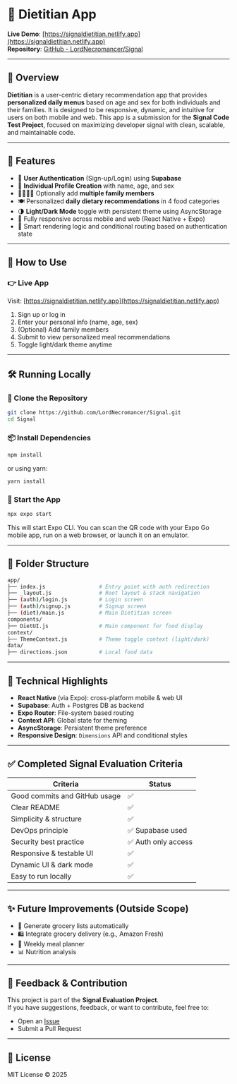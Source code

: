 # 🥗 Dietitian App

**Live Demo**: [https://signaldietitian.netlify.app](https://signaldietitian.netlify.app)  
**Repository**: [GitHub - LordNecromancer/Signal](https://github.com/LordNecromancer/Signal)

---

## 📌 Overview

**Dietitian** is a user-centric dietary recommendation app that provides **personalized daily menus** based on age and sex for both individuals and their families. It is designed to be responsive, dynamic, and intuitive for users on both mobile and web. This app is a submission for the **Signal Code Test Project**, focused on maximizing developer signal with clean, scalable, and maintainable code.

---

## 🌱 Features

- 🔐 **User Authentication** (Sign-up/Login) using **Supabase**
- 👤 **Individual Profile Creation** with name, age, and sex
- 👨‍👩‍👧‍👦 Optionally add **multiple family members**
- 🍽 Personalized **daily dietary recommendations** in 4 food categories
- 🌗 **Light/Dark Mode** toggle with persistent theme using AsyncStorage
- 📱 Fully responsive across mobile and web (React Native + Expo)
- 🧠 Smart rendering logic and conditional routing based on authentication state

---

## 🚀 How to Use

### 👉 Live App

Visit: [https://signaldietitian.netlify.app](https://signaldietitian.netlify.app)

1. Sign up or log in
2. Enter your personal info (name, age, sex)
3. (Optional) Add family members
4. Submit to view personalized meal recommendations
5. Toggle light/dark theme anytime

---

## 🛠️ Running Locally

### 🔄 Clone the Repository

```bash
git clone https://github.com/LordNecromancer/Signal.git
cd Signal
```

### 📦 Install Dependencies

```bash
npm install
```

or using yarn:

```bash
yarn install
```

### 🚀 Start the App

```bash
npx expo start
```

This will start Expo CLI. You can scan the QR code with your Expo Go mobile app, run on a web browser, or launch it on an emulator.

---

## 📁 Folder Structure

```bash
app/
├── index.js                 # Entry point with auth redirection
├── _layout.js               # Root layout & stack navigation
├── (auth)/login.js          # Login screen
├── (auth)/signup.js         # Signup screen
├── (diet)/main.js           # Main Dietitian screen
components/
├── DietUI.js                # Main component for food display
context/
├── ThemeContext.js          # Theme toggle context (light/dark)
data/
├── directions.json          # Local food data
```

---

## 🧠 Technical Highlights

- **React Native** (via Expo): cross-platform mobile & web UI
- **Supabase**: Auth + Postgres DB as backend
- **Expo Router**: File-system based routing
- **Context API**: Global state for theming
- **AsyncStorage**: Persistent theme preference
- **Responsive Design**: `Dimensions` API and conditional styles

---

## ✅ Completed Signal Evaluation Criteria

| Criteria | Status |
|---------|--------|
| Good commits and GitHub usage | ✅ |
| Clear README | ✅ |
| Simplicity & structure | ✅ |
| DevOps principle | ✅ Supabase used |
| Security best practice | ✅ Auth only access |
| Responsive & testable UI | ✅ |
| Dynamic UI & dark mode | ✅ |
| Easy to run locally | ✅ |

---

## ✨ Future Improvements (Outside Scope)

- 🛒 Generate grocery lists automatically
- 🛍️ Integrate grocery delivery (e.g., Amazon Fresh)
- 📅 Weekly meal planner
- 📊 Nutrition analysis

---

## 📩 Feedback & Contribution

This project is part of the **Signal Evaluation Project**.  
If you have suggestions, feedback, or want to contribute, feel free to:

- Open an [Issue](https://github.com/LordNecromancer/Signal/issues)
- Submit a Pull Request

---

## 📄 License

MIT License © 2025
